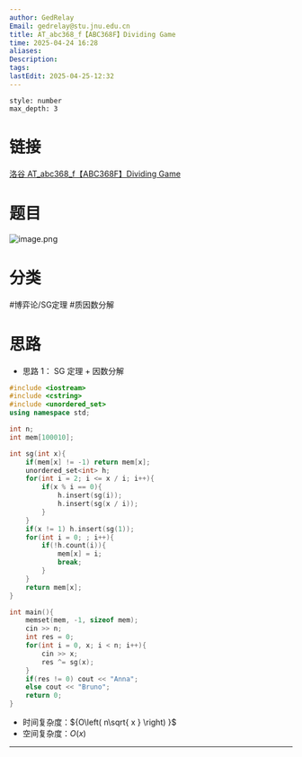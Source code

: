 ```yaml
---
author: GedRelay
Email: gedrelay@stu.jnu.edu.cn
title: AT_abc368_f【ABC368F】Dividing Game
time: 2025-04-24 16:28
aliases: 
Description: 
tags: 
lastEdit: 2025-04-25-12:32
---
```


```toc
style: number
max_depth: 3
```

# 链接
[洛谷 AT_abc368_f【ABC368F】Dividing Game](https://www.luogu.com.cn/problem/AT_abc368_f) 

# 题目
![image.png](https://ged-pic-bed.oss-cn-guangzhou.aliyuncs.com/img/202504241629673.png)


# 分类
#博弈论/SG定理 #质因数分解 

# 思路
- 思路 1：
SG 定理 + 因数分解

```cpp
#include <iostream>
#include <cstring>
#include <unordered_set>
using namespace std;

int n;
int mem[100010];

int sg(int x){
    if(mem[x] != -1) return mem[x];
    unordered_set<int> h;
    for(int i = 2; i <= x / i; i++){
        if(x % i == 0){
            h.insert(sg(i));
            h.insert(sg(x / i));
        }
    }
    if(x != 1) h.insert(sg(1));
    for(int i = 0; ; i++){
        if(!h.count(i)){
            mem[x] = i;
            break;
        }
    }
    return mem[x];
}

int main(){
    memset(mem, -1, sizeof mem);
    cin >> n;
    int res = 0;
    for(int i = 0, x; i < n; i++){
        cin >> x;
        res ^= sg(x);
    }
    if(res != 0) cout << "Anna";
    else cout << "Bruno";
    return 0;
}
```


- 时间复杂度：${O\left( n\sqrt{ x }  \right)  }$ 
- 空间复杂度：${O\left( x \right)  }$ 


---

